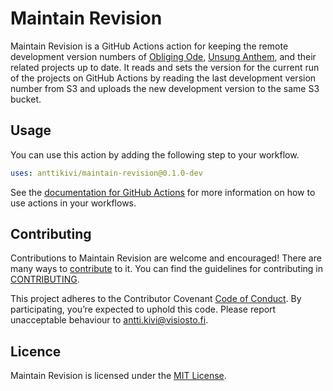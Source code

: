 # Maintain Revision

Maintain Revision is a GitHub Actions action for keeping the remote development version numbers of [Obliging Ode](https://github.com/anttikivi/unsung-anthem), [Unsung Anthem](https://github.com/anttikivi/unsung-anthem), and their related projects up to date. It reads and sets the version for the current run of the projects on GitHub Actions by reading the last development version number from S3 and uploads the new development version to the same S3 bucket.

## Usage

You can use this action by adding the following step to your workflow.

```yml
uses: anttikivi/maintain-revision@0.1.0-dev
```

See the [documentation for GitHub Actions](https://docs.github.com/en/actions/reference/workflow-syntax-for-github-actions#jobsjob_idstepsuses) for more information on how to use actions in your workflows.

## Contributing

Contributions to Maintain Revision are welcome and encouraged! There are many ways to [contribute](https://github.com/anttikivi/maintain-revision/blob/develop/CONTRIBUTING.md#how-can-i-contribute) to it. You can find the guidelines for contributing in [CONTRIBUTING](CONTRIBUTING.md).

This project adheres to the Contributor Covenant [Code of Conduct](https://github.com/anttikivi/maintain-revision/blob/develop/CODE_OF_CONDUCT.md). By participating, you’re expected to uphold this code. Please report unacceptable behaviour to antti.kivi@visiosto.fi.

## Licence

Maintain Revision is licensed under the [MIT License](LICENCE).
